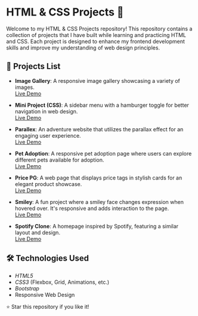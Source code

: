 # HTML & CSS Projects 🚀

Welcome to my HTML & CSS Projects repository! This repository contains a collection of projects that I have built while learning and practicing HTML and CSS. Each project is designed to enhance my frontend development skills and improve my understanding of web design principles.

## 📂 Projects List

- **Image Gallery**: A responsive image gallery showcasing a variety of images.  
  <a href="https://gallery-my-image.netlify.app/" target="_blank">Live Demo</a>

- **Mini Project (CSS)**: A sidebar menu with a hamburger toggle for better navigation in web design.  
  <a href="https://hamburger-sidebar-menu.netlify.app/" target="_blank">Live Demo</a>

- **Parallex**: An adventure website that utilizes the parallax effect for an engaging user experience.  
  <a href="https://adventure-parallex.netlify.app/" target="_blank">Live Demo</a>

- **Pet Adoption**: A responsive pet adoption page where users can explore different pets available for adoption.  
  <a href="https://adopt-pet.netlify.app/" target="_blank">Live Demo</a>

- **Price PG**: A web page that displays price tags in stylish cards for an elegant product showcase.  
  <a href="https://price-pg.netlify.app/" target="_blank">Live Demo</a>

- **Smiley**: A fun project where a smiley face changes expression when hovered over. It's responsive and adds interaction to the page.  
  <a href="https://smiley-project.netlify.app/" target="_blank">Live Demo</a>

- **Spotify Clone**: A homepage inspired by Spotify, featuring a similar layout and design.  
  <a href="https://spotify-homepg.netlify.app/" target="_blank">Live Demo</a>

## 🛠 Technologies Used

- *HTML5*
- *CSS3* (Flexbox, Grid, Animations, etc.)
- *Bootstrap* 
- Responsive Web Design

⭐ Star this repository if you like it!
